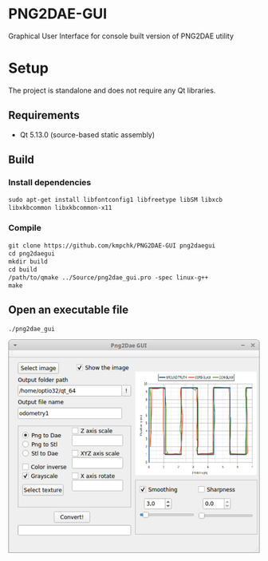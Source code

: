# PNG2DAE-GUI
Graphical User Interface for console built version of PNG2DAE utility

# Setup
The project is standalone and does not require any Qt libraries. 
## Requirements
- Qt 5.13.0 (source-based static assembly)
## Build
### Install dependencies
```
sudo apt-get install libfontconfig1 libfreetype libSM libxcb libxkbcommon libxkbcommon-x11
```
### Compile
```
git clone https://github.com/kmpchk/PNG2DAE-GUI png2daegui
cd png2daegui
mkdir build
cd build
/path/to/qmake ../Source/png2dae_gui.pro -spec linux-g++
make
```
## Open an executable file
```
./png2dae_gui
```
![Alt text](https://github.com/kmpchk/PNG2DAE-GUI/blob/master/Screenshots/Png2Dae%20GUI_059.png?raw=true?raw=true "Optional Title")
